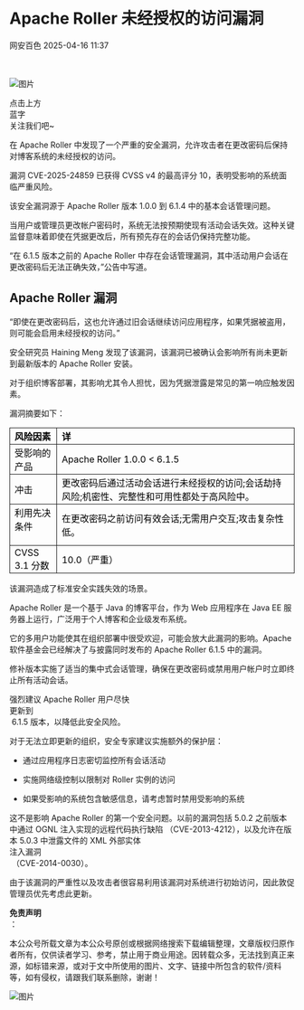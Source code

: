 #  Apache Roller 未经授权的访问漏洞   
 网安百色   2025-04-16 11:37  
  
   
   
![图片](https://mmbiz.qpic.cn/mmbiz_png/1QIbxKfhZo5lNbibXUkeIxDGJmD2Md5vK9ZGS15PBzhF8gRBMk6V7TXMVsSxyqn3vpLuXTg82nHzLRYicg7QtVJQ/640?wx_fmt=other&from=appmsg&wxfrom=5&wx_lazy=1&wx_co=1&tp=webp "")  
  
点击上方  
蓝字  
关注我们吧~  
  
在 Apache Roller 中发现了一个严重的安全漏洞，允许攻击者在更改密码后保持对博客系统的未经授权的访问。  
  
漏洞 CVE-2025-24859 已获得 CVSS v4 的最高评分 10，表明受影响的系统面临严重风险。  
  
该安全漏洞源于 Apache Roller 版本 1.0.0 到 6.1.4 中的基本会话管理问题。  
  
当用户或管理员更改帐户密码时，系统无法按预期使现有活动会话失效。这种关键监督意味着即使在凭据更改后，所有预先存在的会话仍保持完整功能。  
  
“在 6.1.5 版本之前的 Apache Roller 中存在会话管理漏洞，其中活动用户会话在更改密码后无法正确失效，”公告中写道。  
## Apache Roller 漏洞  
  
“即使在更改密码后，这也允许通过旧会话继续访问应用程序，如果凭据被盗用，则可能会启用未经授权的访问。”  
  
安全研究员 Haining Meng 发现了该漏洞，该漏洞已被确认会影响所有尚未更新到最新版本的 Apache Roller 安装。  
  
对于组织博客部署，其影响尤其令人担忧，因为凭据泄露是常见的第一响应触发因素。  
  
漏洞摘要如下：  
  
<table><tbody><tr style="box-sizing: border-box;"><td style="box-sizing: border-box;padding: 2px 8px;border: 1px solid;word-break: break-word;"><strong msttexthash="14330498" msthash="70" style="box-sizing: border-box;font-weight: bold;"><span leaf=""><span textstyle="" style="color: rgb(0, 0, 0);">风险因素</span></span></strong></td><td style="box-sizing: border-box;padding: 2px 8px;border: 1px solid;word-break: break-word;"><strong msttexthash="3259074" msthash="71" style="box-sizing: border-box;font-weight: bold;"><span leaf=""><span textstyle="" style="color: rgb(0, 0, 0);">详</span></span></strong></td></tr><tr style="box-sizing: border-box;"><td style="box-sizing: border-box;padding: 2px 8px;border: 1px solid;word-break: break-word;"><section><span leaf=""><span textstyle="" style="color: rgb(0, 0, 0);">受影响的产品</span></span></section></td><td style="box-sizing: border-box;padding: 2px 8px;border: 1px solid;word-break: break-word;"><section><span leaf=""><span textstyle="" style="color: rgb(0, 0, 0);">Apache Roller 1.0.0 &lt; 6.1.5</span></span></section></td></tr><tr style="box-sizing: border-box;"><td style="box-sizing: border-box;padding: 2px 8px;border: 1px solid;word-break: break-word;"><section><span leaf=""><span textstyle="" style="color: rgb(0, 0, 0);">冲击</span></span></section></td><td style="box-sizing: border-box;padding: 2px 8px;border: 1px solid;word-break: break-word;"><section><span leaf=""><span textstyle="" style="color: rgb(0, 0, 0);">更改密码后通过活动会话进行未经授权的访问;会话劫持风险;机密性、完整性和可用性都处于高风险中。</span></span></section></td></tr><tr style="box-sizing: border-box;"><td style="box-sizing: border-box;padding: 2px 8px;border: 1px solid;word-break: break-word;"><font mstmutation="1" msttexthash="17124536" msthash="76" style="box-sizing: border-box;"><span leaf=""><span textstyle="" style="color: rgb(0, 0, 0);">利用先决条件</span></span></font><section><span leaf=""><br/></span></section></td><td style="box-sizing: border-box;padding: 2px 8px;border: 1px solid;word-break: break-word;"><section><span leaf=""><span textstyle="" style="color: rgb(0, 0, 0);">在更改密码之前访问有效会话;无需用户交互;攻击复杂性低。</span></span></section></td></tr><tr style="box-sizing: border-box;"><td style="box-sizing: border-box;padding: 2px 8px;border: 1px solid;word-break: break-word;"><section><span leaf=""><span textstyle="" style="color: rgb(0, 0, 0);">CVSS 3.1 分数</span></span></section></td><td style="box-sizing: border-box;padding: 2px 8px;border: 1px solid;word-break: break-word;"><section><span leaf=""><span textstyle="" style="color: rgb(0, 0, 0);">10.0（严重）</span></span></section></td></tr></tbody></table>  
该漏洞造成了标准安全实践失效的场景。  
  
Apache Roller 是一个基于 Java 的博客平台，作为 Web 应用程序在 Java EE 服务器上运行，广泛用于个人博客和企业级发布系统。  
  
它的多用户功能使其在组织部署中很受欢迎，可能会放大此漏洞的影响。Apache 软件基金会已经解决了与披露同时发布的 Apache Roller 6.1.5 中的漏洞。  
  
修补版本实施了适当的集中式会话管理，确保在更改密码或禁用用户帐户时立即终止所有活动会话。  
  
强烈建议 Apache Roller 用户尽快  
更新到  
 6.1.5 版本，以降低此安全风险。  
  
对于无法立即更新的组织，安全专家建议实施额外的保护层：  
- 通过应用程序日志密切监控所有会话活动  
  
- 实施网络级控制以限制对 Roller 实例的访问  
  
- 如果受影响的系统包含敏感信息，请考虑暂时禁用受影响的系统  
  
这不是影响 Apache Roller 的第一个安全问题。以前的漏洞包括 5.0.2 之前版本中通过 OGNL 注入实现的远程代码执行缺陷 （CVE-2013-4212），以及允许在版本 5.0.3 中泄露文件的 XML 外部实体  
注入漏洞  
 （CVE-2014-0030）。  
  
由于该漏洞的严重性以及攻击者很容易利用该漏洞对系统进行初始访问，因此敦促管理员优先考虑此更新。  
  
**免责声明**  
：  
  
本公众号所载文章为本公众号原创或根据网络搜索下载编辑整理，文章版权归原作者所有，仅供读者学习、参考，禁止用于商业用途。因转载众多，无法找到真正来源，如标错来源，或对于文中所使用的图片、文字、链接中所包含的软件/资料等，如有侵权，请跟我们联系删除，谢谢！  
  
![图片](https://mmbiz.qpic.cn/mmbiz_jpg/1QIbxKfhZo5lNbibXUkeIxDGJmD2Md5vKicbNtIkdNvibicL87FjAOqGicuxcgBuRjjolLcGDOnfhMdykXibWuH6DV1g/640?wx_fmt=other&from=appmsg&wxfrom=5&wx_lazy=1&wx_co=1&tp=webp "")  
  
  

